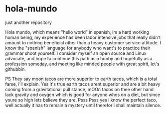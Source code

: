 # hola-mundo
just another repository

Hola mundo, which means "hello world" in spanish, im a hard working human being, my experience has been labor intensive jobs that really didn't amount to nothing beneficial other than a heavy customer service attitude. I know the "spanish" language for anybody who want's to practice their grammar shoot yourself. I consider myself an open source and Linux advocate, and hope to continue this path as a hobby and hopefully as a profession someday, and meeting like minded people with great spirit, let's githubbin. 

PS
They say moon tacos are more superior to earth tacos, which is a total farse, i'll explain. Yes it's true earth tacos arent superior and are a bit heavy coming from a gravitational pull stance, mOOn tacos on thee other hand lack gravity and oxygen which is good for anyone whos on a diet, but since youre so high lets believe they are. Psss Psss yes i know the perfect taco, well actually it has to remain a mystery until therefor i shall maintain silence. 
